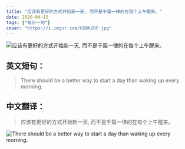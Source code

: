 ```yaml
---
title: "应该有更好的方式开始新一天, 而不是千篇一律的在每个上午醒来。"
date: 2020-04-15
tags: ["每日一句"]
cover: "https://i.imgur.com/H5BhZRP.jpg"
---
```


![应该有更好的方式开始新一天, 而不是千篇一律的在每个上午醒来。](https://i.imgur.com/lkmpmv5.jpg)

## 英文短句：
> There should be a better way to start a day than waking up every morning. 

<!--more-->

## 中文翻译：
> 应该有更好的方式开始新一天, 而不是千篇一律的在每个上午醒来。

![There should be a better way to start a day than waking up every morning. ](https://i.imgur.com/tL9xuD1.jpg)

